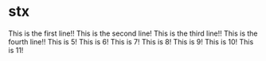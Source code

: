 # stx
This is the first line!!
This is the second line!
This is the third line!!
This is the fourth line!!
This is 5!
This is 6!
This is 7!
This is 8!
This is 9!
This is 10!
This is 11!
